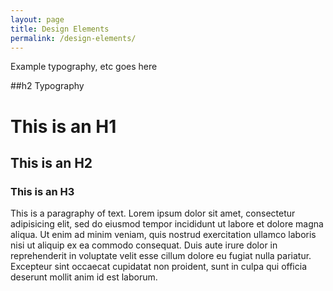 ```yaml
---
layout: page
title: Design Elements
permalink: /design-elements/
---
```


Example typography, etc goes here

##h2 Typography

<h1>This is an H1</h1>

<h2>This is an H2</h2>

<h3>This is an H3</h3>

<p>This is a paragraphy of text. Lorem ipsum dolor sit amet, consectetur adipisicing elit, sed do eiusmod
tempor incididunt ut labore et dolore magna aliqua. Ut enim ad minim veniam,
quis nostrud exercitation ullamco laboris nisi ut aliquip ex ea commodo
consequat. Duis aute irure dolor in reprehenderit in voluptate velit esse
cillum dolore eu fugiat nulla pariatur. Excepteur sint occaecat cupidatat non
proident, sunt in culpa qui officia deserunt mollit anim id est laborum.</p>
